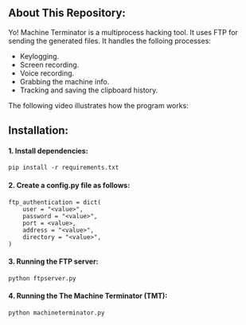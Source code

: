 
## About This Repository:

Yo! Machine Terminator is a multiprocess hacking tool. It uses FTP for sending the generated files. It handles the folloing processes:

   * Keylogging.
   * Screen recording.
   * Voice recording.
   * Grabbing the machine info.
   * Tracking and saving the clipboard history.

The following video illustrates how the program works:

## Installation:

#### 1. Install dependencies:

 	pip install -r requirements.txt
 
#### 2. Create a config.py file as follows:

	ftp_authentication = dict(
		user = "<value>",
		password = "<value>",
		port = <value>,
		address = "<value>",
		directory = "<value>",
	)
	
#### 3. Running the FTP server:

	python ftpserver.py
	
#### 4. Running the The Machine Terminator (TMT):

	python machineterminator.py

 	
	









